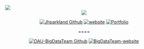 <img src="https://capsule-render.vercel.app/api?type=waving&amp;height=200&amp;text=Welcome,%20JhParkLand!&amp;color=timeAuto" style="max-width: 100%;" _mstalt="15416492">  

<div align=center>
  <picture>
    <source
      srcset="https://github-readme-stats.vercel.app/api?username=jhparkland&show_icons=true&theme=dracula"
      media="(prefers-color-scheme: dark)"
    />
    <source
      srcset="https://github-readme-stats.vercel.app/api?username=jhparkland&show_icons=true"
      media="(prefers-color-scheme: light), (prefers-color-scheme: no-preference)"
    />
  <img src="https://github-readme-stats.vercel.app/api?username=jhparkland&show_icons=true" />
  </picture>
</div>

<p></p>

<div align=center>
  
<!--   [![Readme Card](https://github-readme-stats.vercel.app/api/pin/?username=jhparkland&repo=Data_Analytics_for_Age_friendly_busan)](https://github.com/jhparkland/Data_Analytics_for_Age_friendly_busan) 
  [![Readme Card](https://github-readme-stats.vercel.app/api/pin/?username=jhparkland&repo=Age_Friendly_City)](https://github.com/jhparkland/Age_Friendly_City) 
  [![Readme Card](https://github-readme-stats.vercel.app/api/pin/?username=DAU-BigDataTeams&repo=Website)](https://github.com/DAU-BigDataTeams/Website) -->

  </div>
  
  
  
</div>

<div align=center>


[![Jhparkland Github](https://hits.seeyoufarm.com/api/count/incr/badge.svg?url=https%3A%2F%2Fgithub.com%2Fjhparkland&count_bg=%2300FF01&title_bg=%23555555&icon=&icon_color=%23E7E7E7&title=Jhparkland%20Github&edge_flat=false)](https://github.com/jhparkland) 
[![website](https://hits.seeyoufarm.com/api/count/incr/badge.svg?url=https%3A%2F%2Fwww.jhpark.org&count_bg=%23FF0000&title_bg=%23555555&icon=&icon_color=%23E7E7E7&title=website&edge_flat=false)](https://jhpark.org)
[![Portfolio](https://hits.seeyoufarm.com/api/count/incr/badge.svg?pvs=4&url=https%3A%2F%2Fwww.notion.so%2Fjhparkland%2Ffecb2c854a174beab7a9ea27ee1fd88d&count_bg=%23FFFF00&title_bg=%23555555&icon=&icon_color=%23E7E7E7&title=Portfolio&edge_flat=false)](https://jhparkland.notion.site/170d66c761d044b3b550c204ba5e254f?pvs=4)


====

[![DAU-BigDataTeam Github](https://hits.seeyoufarm.com/api/count/incr/badge.svg?url=https%3A%2F%2Fgithub.com%2FDAU-BigDataTeams&count_bg=%2300FF01&title_bg=%23555555&icon=&icon_color=%23E7E7E7&title=DAU-BigDataTeam&edge_flat=false)](https://github.com/DAU-BigDataTeams)
[![BigDataTeam-website](https://hits.seeyoufarm.com/api/count/incr/badge.svg?url=https%3A%2F%2Fbigdatateam.net&count_bg=%2300FF01&title_bg=%23555555&icon=&icon_color=%23E7E7E7&title=BigDataTeam+website&edge_flat=false)](https://bigdatateam.net/)

</div>
